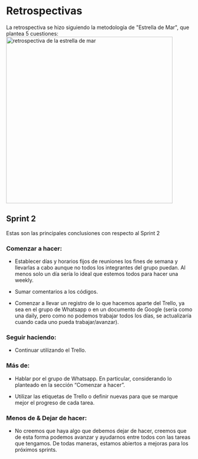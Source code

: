 # Retrospectivas
La retrospectiva se hizo siguiendo la metodología de "Estrella de Mar", que plantea 5 cuestiones:
<br>
<img src="https://choice.ar/wp-content/uploads/2021/07/choice-redes_abrilestrella-800x800.png" alt="retrospectiva de la estrella de mar" width=450px>
<br>

## Sprint 2
Estas son las principales conclusiones con respecto al Sprint 2

### Comenzar a hacer: 
- Establecer días y horarios fijos de reuniones los fines de semana y llevarlas a cabo aunque no todos los integrantes del grupo puedan. Al menos solo un día sería lo ideal que estemos todos para hacer una weekly.

- Sumar comentarios a los códigos.

- Comenzar a llevar un registro de lo que hacemos aparte del Trello, ya sea en el grupo de Whatsapp o en un documento de Google (sería como una daily, pero como no podemos trabajar todos los días, se actualizaría cuando cada uno pueda trabajar/avanzar).

### Seguir haciendo:
- Continuar utilizando el Trello.

### Más de:
- Hablar por el grupo de Whatsapp. En particular, considerando lo planteado en la sección “Comenzar a hacer”.

- Utilizar las etiquetas de Trello o definir nuevas para que se marque mejor el progreso de cada tarea.

### Menos de & Dejar de hacer:
- No creemos que haya algo que debemos dejar de hacer, creemos que de esta forma podemos avanzar y ayudarnos entre todos con las tareas que tengamos. De todas maneras, estamos abiertos a mejoras para los próximos sprints.
